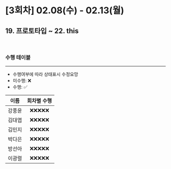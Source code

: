 # [3회차] 02.08(수) - 02.13(월)

## 19. 프로토타입 ~ 22. this

<br>

### 수행 테이블

<hr>

- 수행여부에 따라 상태표시 수정요망
- 미수행: ❌
- 수행: ✅

|  이름  | 회차별 수행 |
| :----: | :---------: |
| 강풍윤 | ❌❌❌❌❌  |
| 김대엽 | ❌❌❌❌❌  |
| 김민지 | ❌❌❌❌❌  |
| 박다은 | ❌❌❌❌❌  |
| 방선아 | ❌❌❌❌❌  |
| 이광렬 | ❌❌❌❌❌  |
